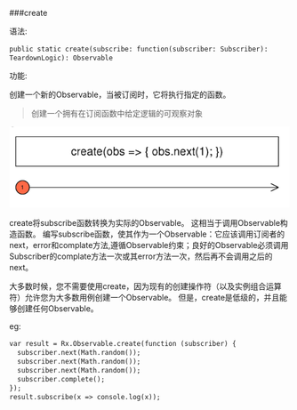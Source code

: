 ###create


语法:
```
public static create(subscribe: function(subscriber: Subscriber): TeardownLogic): Observable
```

功能:

创建一个新的Observable，当被订阅时，它将执行指定的函数。

>创建一个拥有在订阅函数中给定逻辑的可观察对象

![](/assets/a3.png)

create将subscribe函数转换为实际的Observable。 这相当于调用Observable构造函数。 编写subscribe函数，使其作为一个Observable：它应该调用订阅者的next，error和complate方法,遵循Observable约束；良好的Observable必须调用Subscriber的complate方法一次或其error方法一次，然后再不会调用之后的next。

大多数时候，您不需要使用create，因为现有的创建操作符（以及实例组合运算符）允许您为大多数用例创建一个Observable。 但是，create是低级的，并且能够创建任何Observable。


eg:
```
var result = Rx.Observable.create(function (subscriber) {
  subscriber.next(Math.random());
  subscriber.next(Math.random());
  subscriber.next(Math.random());
  subscriber.complete();
});
result.subscribe(x => console.log(x));
```
